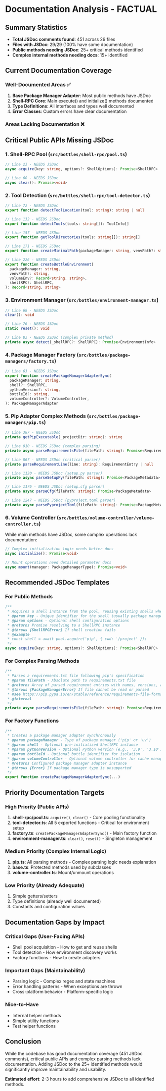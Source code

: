 # Documentation Analysis - FACTUAL

## Summary Statistics
- **Total JSDoc comments found**: 451 across 29 files
- **Files with JSDoc**: 29/29 (100% have some documentation)
- **Public methods needing JSDoc**: 25+ critical methods identified
- **Complex internal methods needing docs**: 15+ identified

## Current Documentation Coverage

### Well-Documented Areas ✅
1. **Base Package Manager Adapter**: Most public methods have JSDoc
2. **Shell-RPC Core**: Main execute() and initialize() methods documented
3. **Type Definitions**: All interfaces and types well documented
4. **Error Classes**: Custom errors have clear documentation

### Areas Lacking Documentation ❌

## Critical Public APIs Missing JSDoc

### 1. Shell-RPC Pool (`src/bottles/shell-rpc/pool.ts`)
```typescript
// Line 23 - NEEDS JSDoc
async acquire(key: string, options?: ShellOptions): Promise<ShellRPC>

// Line 60 - NEEDS JSDoc  
async clear(): Promise<void>
```

### 2. Tool Detection (`src/bottles/shell-rpc/tool-detector.ts`)
```typescript
// Line 72 - NEEDS JSDoc
export function detectToolLocation(tool: string): string | null

// Line 132 - NEEDS JSDoc
export function detectTools(tools: string[]): ToolInfo[]

// Line 157 - NEEDS JSDoc
export function getToolDirectories(tools: string[]): string[]

// Line 171 - NEEDS JSDoc
export function createMinimalPath(packageManager: string, venvPath?: string): string

// Line 226 - NEEDS JSDoc
export function createBottleEnvironment(
  packageManager: string,
  venvPath?: string,
  volumeEnv?: Record<string, string>,
  shellRPC?: ShellRPC,
): Record<string, string>
```

### 3. Environment Manager (`src/bottles/environment-manager.ts`)
```typescript
// Line 68 - NEEDS JSDoc
clear(): void

// Line 76 - NEEDS JSDoc  
static reset(): void

// Line 83 - NEEDS JSDoc (complex private method)
private async detect(_shellRPC?: ShellRPC): Promise<EnvironmentInfo>
```

### 4. Package Manager Factory (`src/bottles/package-managers/factory.ts`)
```typescript
// Line 63 - NEEDS JSDoc
export function createPackageManagerAdapterSync(
  packageManager: string,
  shell?: ShellRPC,
  pythonVersion?: string,
  bottleId?: string,
  volumeController?: VolumeController,
): PackageManagerAdapter
```

### 5. Pip Adapter Complex Methods (`src/bottles/package-managers/pip.ts`)
```typescript
// Line 387 - NEEDS JSDoc
private getPipExecutable(_projectDir: string): string

// Line 810 - NEEDS JSDoc (complex parsing)
private async parseRequirementsFile(filePath: string): Promise<RequirementEntry[]>

// Line 867 - NEEDS JSDoc (critical parser)
private parseRequirementLine(line: string): RequirementEntry | null

// Line 1120 - NEEDS JSDoc (setup.py parser)
private async parseSetupPy(filePath: string): Promise<PackageMetadata>

// Line 1176 - NEEDS JSDoc (setup.cfg parser)
private async parseCfg(filePath: string): Promise<PackageMetadata>

// Line 1247 - NEEDS JSDoc (pyproject.toml parser)
private async parsePyprojectToml(filePath: string): Promise<PackageMetadata>
```

### 6. Volume Controller (`src/bottles/volume-controller/volume-controller.ts`)
While main methods have JSDoc, some complex operations lack documentation:
```typescript
// Complex initialization logic needs better docs
async initialize(): Promise<void>

// Mount operations need detailed parameter docs
async mount(manager: PackageManagerType): Promise<void>
```

## Recommended JSDoc Templates

### For Public Methods
```typescript
/**
 * Acquires a shell instance from the pool, reusing existing shells when possible
 * @param key - Unique identifier for the shell (usually package manager name)
 * @param options - Optional shell configuration options
 * @returns Promise resolving to a ShellRPC instance
 * @throws {ShellRPCError} If shell creation fails
 * @example
 * const shell = await pool.acquire('pip', { cwd: '/project' });
 */
async acquire(key: string, options?: ShellOptions): Promise<ShellRPC>
```

### For Complex Parsing Methods
```typescript
/**
 * Parses a requirements.txt file following pip's specification
 * @param filePath - Absolute path to requirements.txt file
 * @returns Array of parsed requirement entries with names, versions, and constraints
 * @throws {PackageManagerError} If file cannot be read or parsed
 * @see https://pip.pypa.io/en/stable/reference/requirements-file-format/
 * @internal
 */
private async parseRequirementsFile(filePath: string): Promise<RequirementEntry[]>
```

### For Factory Functions
```typescript
/**
 * Creates a package manager adapter synchronously
 * @param packageManager - Type of package manager ('pip' or 'uv')
 * @param shell - Optional pre-initialized ShellRPC instance
 * @param pythonVersion - Optional Python version (e.g., '3.9', '3.10')
 * @param bottleId - Optional bottle identifier for isolation
 * @param volumeController - Optional volume controller for cache management
 * @returns Configured package manager adapter instance
 * @throws {Error} If package manager type is unsupported
 */
export function createPackageManagerAdapterSync(...)
```

## Priority Documentation Targets

### High Priority (Public APIs)
1. **shell-rpc/pool.ts**: `acquire()`, `clear()` - Core pooling functionality
2. **tool-detector.ts**: All 5 exported functions - Critical for environment setup
3. **factory.ts**: `createPackageManagerAdapterSync()` - Main factory function
4. **environment-manager.ts**: `clear()`, `reset()` - Singleton management

### Medium Priority (Complex Internal Logic)
1. **pip.ts**: All parsing methods - Complex parsing logic needs explanation
2. **base.ts**: Protected methods used by subclasses
3. **volume-controller.ts**: Mount/unmount operations

### Low Priority (Already Adequate)
1. Simple getters/setters
2. Type definitions (already well documented)
3. Constants and configuration values

## Documentation Gaps by Impact

### Critical Gaps (User-Facing APIs)
- Shell pool acquisition - How to get and reuse shells
- Tool detection - How environment discovery works
- Factory functions - How to create adapters

### Important Gaps (Maintainability)
- Parsing logic - Complex regex and state machines
- Error handling patterns - When exceptions are thrown
- Cross-platform behavior - Platform-specific logic

### Nice-to-Have
- Internal helper methods
- Simple utility functions
- Test helper functions

## Conclusion

While the codebase has good documentation coverage (451 JSDoc comments), critical public APIs and complex parsing methods lack documentation. Adding JSDoc to the 25+ identified methods would significantly improve maintainability and usability.

**Estimated effort**: 2-3 hours to add comprehensive JSDoc to all identified methods.